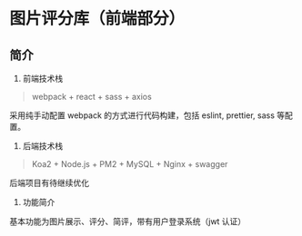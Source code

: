 # 图片评分库（前端部分）

## 简介

1. 前端技术栈

> webpack + react + sass + axios

采用纯手动配置 webpack 的方式进行代码构建，包括 eslint, prettier, sass 等配置。

1. 后端技术栈

> Koa2 + Node.js + PM2 + MySQL + Nginx + swagger

后端项目有待继续优化

1. 功能简介

基本功能为图片展示、评分、简评，带有用户登录系统（jwt 认证）
